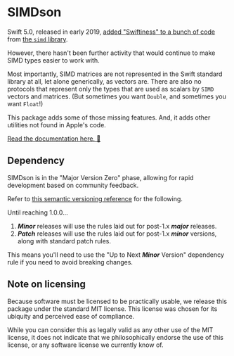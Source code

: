 # SIMDson

Swift 5.0, released in early 2019, [added "Swiftiness" to a bunch of code](https://github.com/swiftlang/swift-evolution/blob/main/proposals/0229-simd.md) from [the `simd` library](https://developer.apple.com/documentation/accelerate/simd). 

However, there hasn't been further activity that would continue to make SIMD types easier to work with. 

Most importantly, SIMD matrices are not represented in the Swift standard library at all, let alone generically, as vectors are. There are also no protocols that represent only the types that are used as scalars by `SIMD` vectors and matrices. (But sometimes you want `Double`, and sometimes you want `Float`!)

This package adds some of those missing features. And, it adds other utilities not found in Apple's code. 

[Read the documentation here. 📖](https://catterwaul.github.io/SIMDson/documentation/simdson/) 

## Dependency 

SIMDson is in the "Major Version Zero" phase, allowing for rapid development based on community feedback. 

Refer to [this semantic versioning reference](https://docs.swift.org/package-manager/PackageDescription/PackageDescription.html#version) for the following. 

Until reaching 1.0.0…
1. ***Minor*** releases will use the rules laid out for post-1.x ***major*** releases.
2. ***Patch*** releases will use the rules laid out for post-1.x ***minor*** versions, along with standard patch rules.
 
This means you'll need to use the "Up to Next ***Minor*** Version" dependency rule if you need to avoid breaking changes.

## Note on licensing

Because software must be licensed to be practically usable, we release this package under the standard MIT license. This license was chosen for its ubiquity and perceived ease of compliance.

While you can consider this as legally valid as any other use of the MIT license, it does not indicate that we philosophically endorse the use of this license, or any software license we currently know of.
